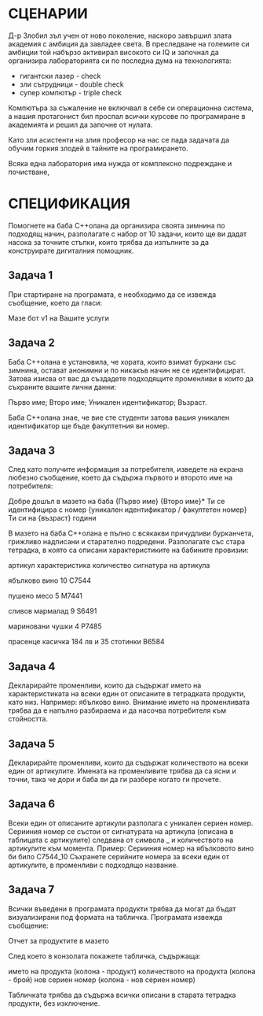 # СЦЕНАРИИ

Д-р Злобил зъл учен от ново поколение, наскоро завършил злата академия с амбиция да завладее света. В преследване на големите си амбиции той набързо активирал високото си IQ и започнал да организира лабораторията си по последна дума на технологията:
- гигантски лазер - check
- зли сътрудници - double check 
- супер компютър - triple check

Компютъра за съжаление не включвал в себе си операционна система, а нашия протагонист бил проспал всички курсове по програмиране в академията и решил да започне от нулата. 

Като зли асистенти на злия професор на нас се пада задачата да обучим горкия злодей в тайните на програмирането.

Всяка една лаборатория има нужда от комплексно подреждане и почистване, 

# СПЕЦИФИКАЦИЯ
Помогнете на баба C++олана да организира своята зимнина по подходящ начин, разполагате с набор от 10 задачи, които ще ви дадат насока за точните стъпки, които трябва да изпълните за да конструирате дигиталния помощник.

## Задача 1

При стартиране на програмата, е необходимо да се извежда съобщение, което да гласи:

Мазе бот v1 на Вашите услуги


## Задача 2

Баба C++олана е установила, че хората, които взимат буркани със зимнина, остават анонимни и по никакъв начин не се идентифицират. Затова изисва от вас да създадете подходящите променливи в които да съхраните вашите лични данни:

Първо име;
Второ име;
Уникален идентификатор;
Възраст.

Баба C++олана знае, че вие сте студенти затова вашия уникален идентификатор ще бъде факултетния ви номер.

## Задача 3

След като получите информация за потребителя, изведете на екрана любезно съобщение, което да съдържа първото и второто име на потребителя:

Добре дошъл в мазето на баба {Първо име} {Второ име}*
Ти се идентифицира с номер {уникален идентификатор / факултетен номер}
Ти си на {възраст} години


В мазето на баба C++олана е пълно с всякакви причудливи бурканчета, грижливо надписани и старателно подредени. Разполагате със стара тетрадка, в която са описани характеристиките на бабините провизии:


артикул
характеристика
количество
сигнатура на артикула




ябълково
вино
10
C7544


пушено
месо
5
M7441


сливов
мармалад
9
S6491


мариновани
чушки
4
P7485


прасенце
касичка
184 лв и 35 стотинки
B6584


## Задача 4

Декларирайте променливи, които да съдържат името на характеристиката на всеки един от описаните в тетрадката продукти, като низ.
Например: ябълково вино.
Внимание името на променливата трябва да е напълно разбираема и да насочва потребителя към стойността.

## Задача 5

Декларирайте променливи, които да съдържат количеството на всеки един от артикулите.
Имената на променливите трябва да са ясни и точни, така че дори и баба ви да ги разбере когато ги прочете.

## Задача 6

Всеки един от описаните артикули разполага с уникален сериен номер. Серииния номер се състои от сигнатурата на артикула (описана в таблицата с артикулите) следвана от символа _ и количеството на артикулите към момента.
Пример: Серииния номер на ябълковото вино би било C7544_10
Съхранете серийните номера за всеки един от артикулите, в променливи с подходящо название.

## Задача 7

Всички въведени в програмата продукти трябва да могат да бъдат визуализирани под формата на табличка.
Програмата извежда съобщение:

Отчет за продуктите в мазето

След което в конзолата покажете табличка, съдържаща:

името на продукта (колона - продукт)
количеството на продукта (колона - брой)
нов сериен номер (колона - нов сериен номер)

Табличката трябва да съдържа всички описани в старата тетрадка продукти, без изключение.